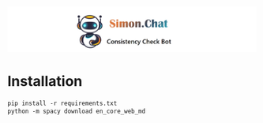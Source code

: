 ![SimonChat](./image/SimonChat.png)
# Installation
```shell
pip install -r requirements.txt
python -m spacy download en_core_web_md
```
